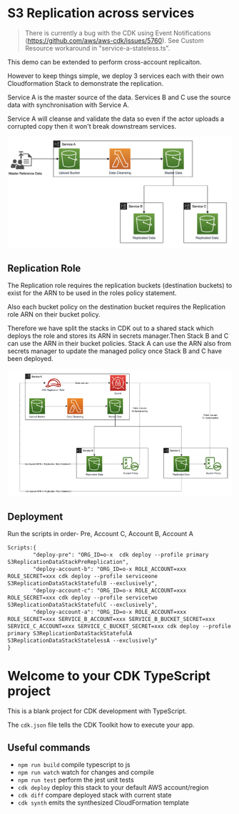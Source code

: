# S3 Replication across services

> There is currently a bug with the CDK using Event Notifications (https://github.com/aws/aws-cdk/issues/5760). See Custom Resource workaround in "service-a-stateless.ts".

This demo can be extended to perform cross-account replicaiton.

However to keep things simple, we deploy 3 services each with their own Cloudformation Stack to demonstrate the replication.

Service A is the master source of the data. Services B and C use the source data with synchronisation with Service A.

Service A will cleanse and validate the data so even if the actor uploads a corrupted copy then it won't break downstream services.

![s3-replication-image](./docs//s3-replication-img.png)

## Replication Role

The Replication role requires the replication buckets (destination buckets) to exist for the ARN to be used in the roles policy statement.

Also each bucket policy on the destination bucket requires the Replication role ARN on their bucket policy.

Therefore we have split the stacks in CDK out to a shared stack which deploys the role and stores its ARN in secrets manager.Then Stack B and C can use the ARN in their bucket policies. Stack A can use the ARN also from secrets manager to update the managed policy once Stack B and C have been deployed.

![s3-replication-role-image](./docs//s3-replication-role-img.png)

## Deployment

Run the scripts in order- Pre, Account C, Account B, Account A

```
Scripts:{
        "deploy-pre": "ORG_ID=o-x  cdk deploy --profile primary S3ReplicationDataStackPreReplication",
		"deploy-account-b": "ORG_ID=o-x ROLE_ACCOUNT=xxx ROLE_SECRET=xxx cdk deploy --profile serviceone S3ReplicationDataStackStatefulB --exclusively",
		"deploy-account-c": "ORG_ID=o-x ROLE_ACCOUNT=xxx ROLE_SECRET=xxx cdk deploy --profile servicetwo S3ReplicationDataStackStatefulC --exclusively",
		"deploy-account-a": "ORG_ID=o-x ROLE_ACCOUNT=xxx ROLE_SECRET=xxx SERVICE_B_ACCOUNT=xxx SERVICE_B_BUCKET_SECRET=xxx SERVICE_C_ACCOUNT=xxx SERVICE_C_BUCKET_SECRET=xxx cdk deploy --profile primary S3ReplicationDataStackStatefulA S3ReplicationDataStackStatelessA --exclusively"
}
```

# Welcome to your CDK TypeScript project

This is a blank project for CDK development with TypeScript.

The `cdk.json` file tells the CDK Toolkit how to execute your app.

## Useful commands

- `npm run build` compile typescript to js
- `npm run watch` watch for changes and compile
- `npm run test` perform the jest unit tests
- `cdk deploy` deploy this stack to your default AWS account/region
- `cdk diff` compare deployed stack with current state
- `cdk synth` emits the synthesized CloudFormation template
